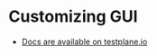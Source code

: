 # Customizing GUI

- [Docs are available on testplane.io](https://testplane.io/docs/v8/html-reporter/html-reporter-custom-gui/)
